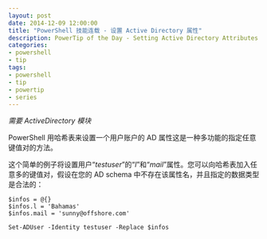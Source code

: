 ```yaml
---
layout: post
date: 2014-12-09 12:00:00
title: "PowerShell 技能连载 - 设置 Active Directory 属性"
description: PowerTip of the Day - Setting Active Directory Attributes
categories:
- powershell
- tip
tags:
- powershell
- tip
- powertip
- series
---
```

_需要 ActiveDirectory 模块_

PowerShell 用哈希表来设置一个用户账户的 AD 属性这是一种多功能的指定任意键值对的方法。

这个简单的例子将设置用户“_testuser_”的“_l_”和“_mail_”属性。您可以向哈希表加入任意多的键值对，假设在您的 AD schema 中不存在该属性名，并且指定的数据类型是合法的：

    $infos = @{}
    $infos.l = 'Bahamas'
    $infos.mail = 'sunny@offshore.com'
    
    Set-ADUser -Identity testuser -Replace $infos

<!--本文国际来源：[Setting Active Directory Attributes](http://community.idera.com/powershell/powertips/b/tips/posts/setting-active-directory-attributes)-->
